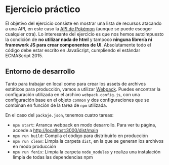 # Ejercicio práctico
El objetivo del ejercicio consiste en mostrar una lista de recursos atacando a una API, en este caso la [API de Pokémon](http://pokeapi.co/) (aunque se puede escoger cualquier otra). Lo interesante del ejercicio es que nos hemos autoimpuesto la condición de **no utilizar nada de html** y tampoco **ninguna librería ni framework JS para crear componentes de UI**. Absolutamente todo el código debe estar escrito en JavaScript, cumpliendo el estándar ECMAScript 2015.

## Entorno de desarrollo
Tanto para trabajar en local como para crear los assets de archivos estáticos para producción, vamos a utilizar [Webpack](https://webpack.github.io/). Puedes encontrar la configuración utilizada en el archivo `webpack.config.js`, con una configuración base en el objeto `common` y dos configuraciones que se combinan en función de la tarea de `npm` utilizada.

En el caso del `packaje.json`, tenemos cuatro tareas:
* `npm start`: Arranca webpack en modo desarrollo. Para ver tu página, accede a [http://localhost:3000/dist/main](http://localhost:3000/dist/main)
* `npm run build`: Compila el código para distribuirlo en producción
* `npm run clean`: Limpia la carpeta `dist`, en la que se generan los archivos en modo producción
* `npm run fenix`: Limpia la carpeta `node_modules` y realiza una instalación limpia de todas las dependencias npm
